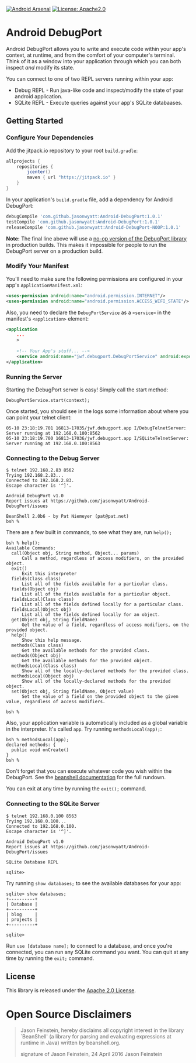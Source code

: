 [![Android Arsenal](https://img.shields.io/badge/Android%20Arsenal-Android--DebugPort-green.svg?style=true)](https://android-arsenal.com/details/1/3540) [![License: Apache2.0](https://img.shields.io/badge/style-apache%202.0-blue.svg?style=flat&label=license)](http://www.apache.org/licenses/LICENSE-2.0)

# Android DebugPort

Android DebugPort allows you to write and execute code within your app's context, at runtime, and from the comfort of your computer's terminal. Think of it as a window into your application through which you can both inspect _and_ modify its state.

You can connect to one of two REPL servers running within your app:

* Debug REPL - Run java-like code and inspect/modify the state of your android application.
* SQLite REPL - Execute queries against your app's SQLite databaases.

## Getting Started

### Configure Your Dependencies

Add the jitpack.io repository to your root `build.gradle`:

```groovy
allprojects {
    repositories {
        jcenter()
        maven { url "https://jitpack.io" }
    }
}
```

In your application's `build.gradle` file, add a dependency for Android DebugPort:

```groovy
debugCompile 'com.github.jasonwyatt:Android-DebugPort:1.0.1'
testCompile 'com.github.jasonwyatt:Android-DebugPort:1.0.1'
releaseCompile 'com.github.jasonwyatt:Android-DebugPort-NOOP:1.0.1'
```

**Note:** The final line above will use a [no-op version of the DebugPort library](https://github.com/jasonwyatt/Android-DebugPort-NOOP) in production builds. This makes it impossible for people to run the DebugPort server on a production build.
    
### Modify Your Manifest

You'll need to make sure the following permissions are configured in your app's `ApplicationManifest.xml`:

```xml
<uses-permission android:name="android.permission.INTERNET"/>
<uses-permission android:name="android.permission.ACCESS_WIFI_STATE"/>
```

Also, you need to declare the `DebugPortService` as a `<service>` in the manifest's `<application>` element:

```xml
<application
    ...
    >
    
    <!-- Your App's stuff... -->
    <service android:name="jwf.debugport.DebugPortService" android:exported="false" />
</application>
```

### Running the Server

Starting the DebugPort server is easy! Simply call the start method:

    DebugPortService.start(context);

Once started, you should see in the logs some information about where you can point your telnet client:
 
    05-10 23:18:19.701 16813-17035/jwf.debugport.app I/DebugTelnetServer: Server running at 192.168.0.100:8562
    05-10 23:18:19.700 16813-17036/jwf.debugport.app I/SQLiteTelnetServer: Server running at 192.168.0.100:8563
    
### Connecting to the Debug Server

    $ telnet 192.168.2.83 8562
    Trying 192.168.2.83...
    Connected to 192.168.2.83.
    Escape character is '^]'.

    Android DebugPort v1.0
    Report issues at https://github.com/jasonwyatt/Android-DebugPort/issues
    
    BeanShell 2.0b6 - by Pat Niemeyer (pat@pat.net)
    bsh %

There are a few built in commands, to see what they are, run `help();`
  
    bsh % help();
    Available Commands:
      call(Object obj, String method, Object... params)
          Call a method, regardless of access modifiers, on the provided object.
      exit()
          Exit this interpreter
      fields(Class class)
          List all of the fields available for a particular class.
      fields(Object obj)
          List all of the fields available for a particular object.
      fieldsLocal(Class class)
          List all of the fields defined locally for a particular class.
      fieldsLocal(Object obj)
          List all of the fields defined locally for an object.
      get(Object obj, String fieldName)
          Get the value of a field, regardless of access modifiers, on the provided object.
      help()
          Show this help message.
      methods(Class class)
          Get the available methods for the provided class.
      methods(Object obj)
          Get the available methods for the provided object.
      methodsLocal(Class class)
          Show all of the locally-declared methods for the provided class.
      methodsLocal(Object obj)
          Show all of the locally-declared methods for the provided object.
      set(Object obj, String fieldName, Object value)
          Set the value of a field on the provided object to the given value, regardless of access modifiers.
    
    bsh %

Also, your application variable is automatically included as a global variable in the interpreter. It's called `app`. Try running `methodsLocal(app);`:

    bsh % methodsLocal(app);
    declared methods: {
      public void onCreate()
    }
    bsh %

Don't forget that you can execute whatever code you wish within the DebugPort. See the [beanshell documentation](http://beanshell.org/manual/contents.html) for the full rundown.

You can exit at any time by running the `exit();` command.

### Connecting to the SQLite Server

    $ telnet 192.168.0.100 8563
    Trying 192.168.0.100...
    Connected to 192.168.0.100.
    Escape character is '^]'.

    Android DebugPort v1.0
    Report issues at https://github.com/jasonwyatt/Android-DebugPort/issues

    SQLite Database REPL

    sqlite>
    
Try running `show databases;` to see the available databases for your app:

    sqlite> show databases;
    +----------+
    | Database |
    +----------+
    | blog     |
    | projects |
    +----------+

    sqlite>

Run `use [database name];` to connect to a database, and once you're connected, you can run any SQLite command you want.  You can quit at any time by running the `exit;` command.

## License
This library is released under the [Apache 2.0 License](https://github.com/jasonwyatt/Android-DebugPort/blob/master/LICENCE).

# Open Source Disclaimers

> Jason Feinstein, hereby disclaims all copyright interest in the library `BeanShell' (a library for parsing and evaluating expressions at runtime in Java) written by beanshell.org.
>
> signature of Jason Feinstein, 24 April 2016
> Jason Feinstein
